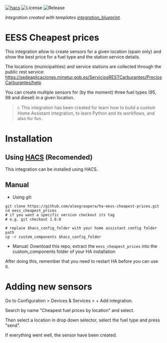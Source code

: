 [![hacs][hacsbadge]][hacs]
![License](https://img.shields.io/github/license/alexgraupera/ha-eess-cheapest-prices.svg?style=for-the-badge)
![Release](https://img.shields.io/github/downloads/alexgraupera/ha-eess-cheapest-prices/latest/total?style=for-the-badge&color=f55041)

_Integration created with templates [integration_blueprint](https://github.com/ludeeus/integration_blueprint)._

# EESS Cheapest prices

This integration allow to create sensors for a given location (spain only) and show the best price for a fuel type and the station service details.

The locations (municipalities) and service stations are collected through the public rest service: https://sedeaplicaciones.minetur.gob.es/ServiciosRESTCarburantes/PreciosCarburantes/help

You can create multiple sensors for (by the moment) three fuel types (95, 98 and diesel) in a given location.

> ℹ️: This integration has been created for learn how to build a custom Home Assistant integration, to learn Python and its workflows, and also for fun.

# Installation

## Using [HACS](https://github.com/dolezsa/thermal_comfort#:~:text=Using-,HACS,-(recommended)) (Recomended)

This integration can be installed using HACS.

## Manual

- Using git:

```
git clone https://github.com/alexgraupera/ha-eess-cheapest-prices.git
cd eess_cheapest_prices
# if you want a specific version checkout its tag
# e.g. git checkout 1.0.0

# replace $hacs_config_folder with your home assistant config folder path
cp -r custom_components $hacs_config_folder
````

- Manual: Download this repo, extract the `eess_cheapest_prices` into the custom_components folder of your HA installation

After doing this, remember that you need to restart HA before you can use it.

# Adding new sensors

Go to Configuration > Devices & Services > + Add integration.

Search by name "Cheapest fuel prices by location" and select.

Then select a location in drop down selector, select the fuel type and press "send".

If everything went well, the sensor have been created.


[releases-shield]: https://img.shields.io/github/downloads/alexgraupera/ha-eess-cheapest-prices/latest/total
[releases]: https://github.com/alexgraupera/ha-eess-cheapest-prices/releases
[hacs]: https://github.com/hacs/integration
[hacsbadge]: https://img.shields.io/badge/HACS-Custom-orange.svg?style=for-the-badge
